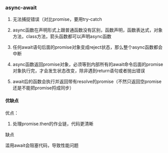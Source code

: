 ### async-await

1. 无法捕捉错误（对比promise，要用try-catch
2. async函数在声明形式上跟普通函数没有区别，函数声明，函数表达式，对象方法，class方法，箭头函数都可以声明async函数

3. 任何await语句后面的promise对象变成reject状态，那么整个async函数都会中断
4. async函数返回promise对象，必须等到内部所有的await命令后面的promise对象执行完，才会发生状态改变，除非遇到return语句或者抛出错误  
5. await后的函数会执行并返回带有resolve的promise（不然只返回空promise还是不能把promise捋成同步）



#### 优缺点

优点：

1. 处理promise.then的作业链，代码更清晰

缺点

滥用await会阻塞代码，导致性能问题